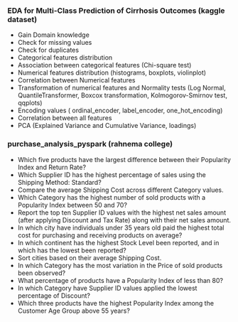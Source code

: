 ### EDA for Multi-Class Prediction of Cirrhosis Outcomes (kaggle dataset)
* Gain Domain knowledge  
* Check for missing values  
* Check for duplicates  
* Categorical features distribution  
* Association between categorical features (Chi-square test)  
* Numerical features distribution (histograms, boxplots, violinplot)  
* Correlation between Numerical features  
* Transformation of numerical features and Normality tests (Log Normal, QuantileTransformer, Boxcox transformation, Kolmogorov-Smirnov test, qqplots)  
* Encoding values ( ordinal_encoder, label_encoder, one_hot_encoding)  
* Correlation between all features  
* PCA (Explained Variance and Cumulative Variance, loadings)

### purchase_analysis_pyspark (rahnema college)
* Which five products have the largest difference between their Popularity Index and Return Rate?
* Which Supplier ID has the highest percentage of sales using the Shipping Method: Standard?
* Compare the average Shipping Cost across different Category values.
* Which Category has the highest number of sold products with a Popularity Index between 50 and 70?
* Report the top ten Supplier ID values with the highest net sales amount (after applying Discount and Tax Rate) along with their net sales amount.
* In which city have individuals under 35 years old paid the highest total cost for purchasing and receiving products on average?
* In which continent has the highest Stock Level been reported, and in which has the lowest been reported?
* Sort cities based on their average Shipping Cost.
* In which Category has the most variation in the Price of sold products been observed?
* What percentage of products have a Popularity Index of less than 80?
* In which Category have Supplier ID values applied the lowest percentage of Discount?
* Which three products have the highest Popularity Index among the Customer Age Group above 55 years?
